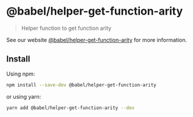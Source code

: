 # @babel/helper-get-function-arity

> Helper function to get function arity

See our website [@babel/helper-get-function-arity](https://babeljs.io/docs/en/next/babel-helper-get-function-arity.html) for more information.

## Install

Using npm:

```sh
npm install --save-dev @babel/helper-get-function-arity
```

or using yarn:

```sh
yarn add @babel/helper-get-function-arity --dev
```
